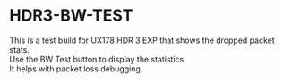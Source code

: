 # HDR3-BW-TEST
This is a test build for UX178 HDR 3 EXP that shows the dropped packet stats.  
Use the BW Test button to display the statistics.  
It helps with packet loss debugging.
